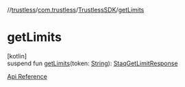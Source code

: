 //[trustless](../../../index.md)/[com.trustless](../index.md)/[TrustlessSDK](index.md)/[getLimits](get-limits.md)

# getLimits

[kotlin]\
suspend fun [getLimits](get-limits.md)(token: [String](https://kotlinlang.org/api/latest/jvm/stdlib/kotlin/-string/index.html)): [StaqGetLimitResponse](../../com.trustless.requests.cards/-staq-get-limit-response/index.md)

[Api Reference](https://developer.finto.io/docs/apis/cards#/Limits/Get%20a%20card%20spending%20limits)
